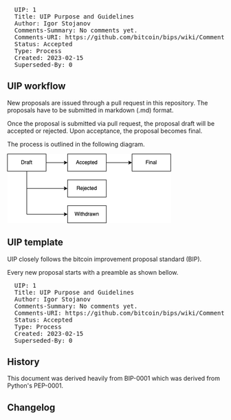 <pre>
  UIP: 1
  Title: UIP Purpose and Guidelines
  Author: Igor Stojanov <igor.stojanov@universaldot.foundation>
  Comments-Summary: No comments yet.
  Comments-URI: https://github.com/bitcoin/bips/wiki/Comments:BIP-0001
  Status: Accepted
  Type: Process
  Created: 2023-02-15
  Superseded-By: 0
</pre>


## UIP workflow

New proposals are issued through a pull request in this repository. The proposals have to be submitted in markdown (.md) format.

Once the proposal is submitted via pull request, the proposal draft will be accepted or rejected. Upon acceptance, the proposal becomes final. 

The process is outlined in the following diagram.

![workflow](UIP-0001.png)

## UIP template

UIP closely follows the bitcoin improvement proposal standard (BIP).

Every new proposal starts with a preamble as shown bellow.

<pre>
  UIP: 1
  Title: UIP Purpose and Guidelines
  Author: Igor Stojanov <igor.stojanov@universaldot.foundation>
  Comments-Summary: No comments yet.
  Comments-URI: https://github.com/bitcoin/bips/wiki/Comments:BIP-0001
  Status: Accepted
  Type: Process
  Created: 2023-02-15
  Superseded-By: 0
</pre>

## History

This document was derived heavily from BIP-0001 which was derived from Python's PEP-0001. 

## Changelog